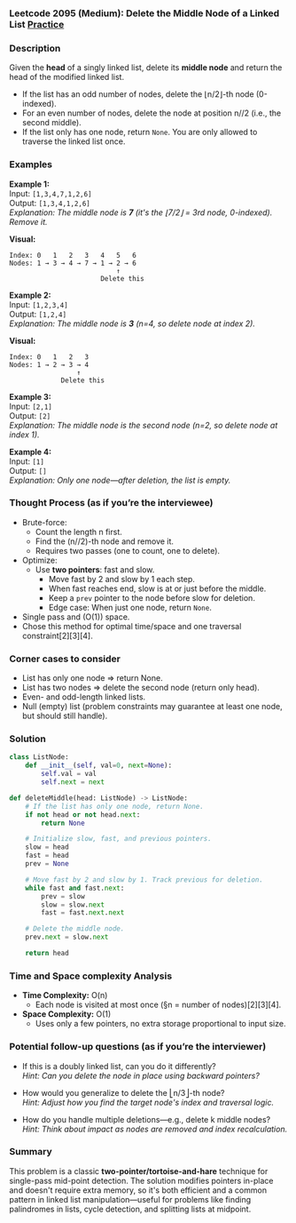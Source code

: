 ### Leetcode 2095 (Medium): Delete the Middle Node of a Linked List [Practice](https://leetcode.com/problems/delete-the-middle-node-of-a-linked-list)

### Description  
Given the **head** of a singly linked list, delete its **middle node** and return the head of the modified linked list.  
- If the list has an odd number of nodes, delete the ⌊n/2⌋-th node (0-indexed).
- For an even number of nodes, delete the node at position n//2 (i.e., the second middle).
- If the list only has one node, return `None`.
You are only allowed to traverse the linked list once.

### Examples  

**Example 1:**  
Input: `[1,3,4,7,1,2,6]`  
Output: `[1,3,4,1,2,6]`  
*Explanation: The middle node is **7** (it's the ⌊7/2⌋ = 3rd node, 0-indexed). Remove it.*

**Visual:**  
```
Index: 0   1   2   3   4   5   6
Nodes: 1 → 3 → 4 → 7 → 1 → 2 → 6
                           ↑
                       Delete this
```

**Example 2:**  
Input: `[1,2,3,4]`  
Output: `[1,2,4]`  
*Explanation: The middle node is **3** (n=4, so delete node at index 2).*

**Visual:**  
```
Index: 0   1   2   3
Nodes: 1 → 2 → 3 → 4
                 ↑
             Delete this
```

**Example 3:**  
Input: `[2,1]`  
Output: `[2]`  
*Explanation: The middle node is the second node (n=2, so delete node at index 1).*

**Example 4:**  
Input: `[1]`  
Output: `[]`  
*Explanation: Only one node—after deletion, the list is empty.*

### Thought Process (as if you’re the interviewee)  
- Brute-force:  
  - Count the length n first.
  - Find the (n//2)-th node and remove it.
  - Requires two passes (one to count, one to delete).
- Optimize:  
  - Use **two pointers**: fast and slow.
    - Move fast by 2 and slow by 1 each step.
    - When fast reaches end, slow is at or just before the middle.
    - Keep a `prev` pointer to the node before slow for deletion.
    - Edge case: When just one node, return `None`.
- Single pass and \(O(1)\) space.  
- Chose this method for optimal time/space and one traversal constraint[2][3][4].

### Corner cases to consider  
- List has only one node ⇒ return None.  
- List has two nodes ⇒ delete the second node (return only head).  
- Even- and odd-length linked lists.
- Null (empty) list (problem constraints may guarantee at least one node, but should still handle).  

### Solution

```python
class ListNode:
    def __init__(self, val=0, next=None):
        self.val = val
        self.next = next

def deleteMiddle(head: ListNode) -> ListNode:
    # If the list has only one node, return None.
    if not head or not head.next:
        return None

    # Initialize slow, fast, and previous pointers.
    slow = head
    fast = head
    prev = None

    # Move fast by 2 and slow by 1. Track previous for deletion.
    while fast and fast.next:
        prev = slow
        slow = slow.next
        fast = fast.next.next

    # Delete the middle node.
    prev.next = slow.next

    return head
```

### Time and Space complexity Analysis  

- **Time Complexity:** O(n)  
  - Each node is visited at most once (§n = number of nodes)[2][3][4].
- **Space Complexity:** O(1)  
  - Uses only a few pointers, no extra storage proportional to input size.

### Potential follow-up questions (as if you’re the interviewer)  

- If this is a doubly linked list, can you do it differently?  
  *Hint: Can you delete the node in place using backward pointers?*

- How would you generalize to delete the ⎣n/3⎦-th node?  
  *Hint: Adjust how you find the target node's index and traversal logic.*

- How do you handle multiple deletions—e.g., delete k middle nodes?  
  *Hint: Think about impact as nodes are removed and index recalculation.*

### Summary
This problem is a classic **two-pointer/tortoise-and-hare** technique for single-pass mid-point detection. The solution modifies pointers in-place and doesn't require extra memory, so it's both efficient and a common pattern in linked list manipulation—useful for problems like finding palindromes in lists, cycle detection, and splitting lists at midpoint.